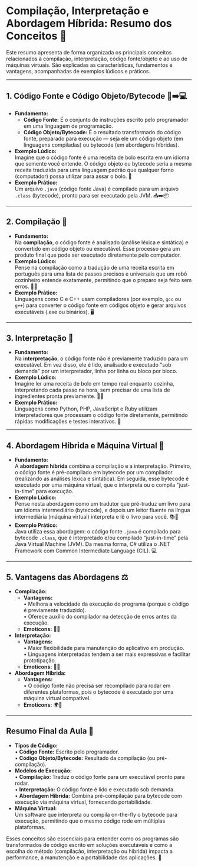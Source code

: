 # Compilação, Interpretação e Abordagem Híbrida: Resumo dos Conceitos 🚀

Este resumo apresenta de forma organizada os principais conceitos relacionados à compilação, interpretação, código fonte/objeto e ao uso de máquinas virtuais. São explicadas as características, fundamentos e vantagens, acompanhadas de exemplos lúdicos e práticos.

---

## 1. Código Fonte e Código Objeto/Bytecode 📄➡️💻
- **Fundamento:**  
  - **Código Fonte:** É o conjunto de instruções escrito pelo programador em uma linguagem de programação.  
  - **Código Objeto/Bytecode:** É o resultado transformado do código fonte, preparado para execução — seja ele um código objeto (em linguagens compiladas) ou bytecode (em abordagens híbridas).
- **Exemplo Lúdico:**  
  Imagine que o código fonte é uma receita de bolo escrita em um idioma que somente você entende. O código objeto ou bytecode seria a mesma receita traduzida para uma linguagem padrão que qualquer forno (computador) possa utilizar para assar o bolo. 🎂
- **Exemplo Prático:**  
  Um arquivo `.java` (código fonte Java) é compilado para um arquivo `.class` (bytecode), pronto para ser executado pela JVM. 📥➡️📦

---

## 2. Compilação 🔨
- **Fundamento:**  
  Na **compilação**, o código fonte é analisado (análise léxica e sintática) e convertido em código objeto ou executável. Esse processo gera um produto final que pode ser executado diretamente pelo computador.
- **Exemplo Lúdico:**  
  Pense na compilação como a tradução de uma receita escrita em português para uma lista de passos precisos e universais que um robô cozinheiro entende exatamente, permitindo que o preparo seja feito sem erros. 🤖🍰
- **Exemplo Prático:**  
  Linguagens como C e C++ usam compiladores (por exemplo, `gcc` ou `g++`) para converter o código fonte em códigos objeto e gerar arquivos executáveis (.exe ou binários). 🖥️

---

## 3. Interpretação 🔄
- **Fundamento:**  
  Na **interpretação**, o código fonte não é previamente traduzido para um executável. Em vez disso, ele é lido, analisado e executado "sob demanda" por um interpretador, linha por linha ou bloco por bloco.
- **Exemplo Lúdico:**  
  Imagine ler uma receita de bolo em tempo real enquanto cozinha, interpretando cada passo na hora, sem precisar de uma lista de ingredientes pronta previamente. 📖🍲
- **Exemplo Prático:**  
  Linguagens como Python, PHP, JavaScript e Ruby utilizam interpretadores que processam o código fonte diretamente, permitindo rápidas modificações e testes interativos. 🐍

---

## 4. Abordagem Híbrida e Máquina Virtual 🔀
- **Fundamento:**  
  A **abordagem híbrida** combina a compilação e a interpretação. Primeiro, o código fonte é pré-compilado em bytecode por um compilador (realizando as análises léxica e sintática). Em seguida, esse bytecode é executado por uma máquina virtual, que o interpreta ou o compila "just-in-time" para execução.
- **Exemplo Lúdico:**  
  Pense nesta abordagem como um tradutor que pré-traduz um livro para um idioma intermediário (bytecode), e depois um leitor fluente na língua intermediária (máquina virtual) interpreta e lê o livro para você. 📚🔄
- **Exemplo Prático:**  
  Java utiliza essa abordagem: o código fonte `.java` é compilado para bytecode `.class`, que é interpretado e/ou compilado “just-in-time” pela Java Virtual Machine (JVM). Da mesma forma, C# utiliza o .NET Framework com Common Intermediate Language (CIL). 💻

---

## 5. Vantagens das Abordagens ⚖️
- **Compilação:**  
  - **Vantagens:**  
    • Melhora a velocidade da execução do programa (porque o código é previamente traduzido).  
    • Oferece auxílio do compilador na detecção de erros antes da execução.
  - **Emoticons:** 🚀🔧
- **Interpretação:**  
  - **Vantagens:**  
    • Maior flexibilidade para manutenção do aplicativo em produção.  
    • Linguagens interpretadas tendem a ser mais expressivas e facilitar prototipação.
  - **Emoticons:** 🔄💡
- **Abordagem Híbrida:**  
  - **Vantagens:**  
    • O código fonte não precisa ser recompilado para rodar em diferentes plataformas, pois o bytecode é executado por uma máquina virtual compatível.
  - **Emoticons:** 🌍🔄

---

## Resumo Final da Aula 📝
- **Tipos de Código:**  
  • **Código Fonte:** Escrito pelo programador.  
  • **Código Objeto/Bytecode:** Resultado da compilação (ou pré-compilação).
- **Modelos de Execução:**  
  • **Compilação:** Traduz o código fonte para um executável pronto para rodar.  
  • **Interpretação:** O código fonte é lido e executado sob demanda.  
  • **Abordagem Híbrida:** Combina pré-compilação para bytecode com execução via máquina virtual, fornecendo portabilidade.
- **Máquina Virtual:**  
  Um software que interpreta ou compila on-the-fly o bytecode para execução, permitindo que o mesmo código rode em múltiplas plataformas.

Esses conceitos são essenciais para entender como os programas são transformados de código escrito em soluções executáveis e como a escolha do método (compilação, interpretação ou híbrida) impacta a performance, a manutenção e a portabilidade das aplicações. 🚀